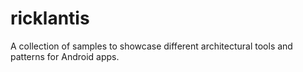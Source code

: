 # ricklantis
A collection of samples to showcase different architectural tools and patterns for Android apps.
